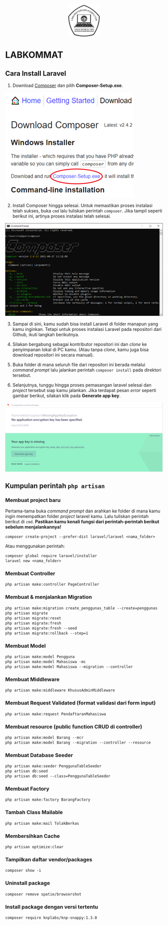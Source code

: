 <p align="center"><a href="#" target="_blank"><img src="https://raw.githubusercontent.com/Mohpoe/Danus/master/public/assets/images/logo.png" width="100"></a></p>

# LABKOMMAT

## Cara Install Laravel

1. Download [Composer](https://getcomposer.org/download/) dan pilih **Composer-Setup.exe**.

<img src="https://raw.githubusercontent.com/Mohpoe/dokumentasi/master/danus/composer-download.png">

2. Install Composer hingga selesai. Untuk memastikan proses instalasi telah sukses, buka `cmd` lalu tuliskan perintah `compsoer`. Jika tampil seperti berikut ini, artinya proses instalasi telah selesai.

<img src="https://raw.githubusercontent.com/Mohpoe/dokumentasi/master/danus/composer-test.png">

3. Sampai di sini, kamu sudah bisa install Laravel di folder manapun yang kamu inginkan. Tetapi untuk proses instalasi Laravel pada repositori dari Github, ikuti langkah berikutnya.

4. Silakan bergabung sebagai kontributor repositori ini dan *clone* ke penyimpanan lokal di PC kamu. (Atau tanpa *clone*, kamu juga bisa download repositori ini secara manual).

5. Buka folder di mana seluruh file dari repositori ini berada melalui *command prompt* lalu jalankan perintah `composer install` pada direktori tersebut.

6. Selanjutnya, tunggu hingga proses pemasangan laravel selesai dan *project* tersebut siap kamu jalankan. Jika terdapat pesan *error* seperti gambar berikut, silakan klik pada **Generate app key**.

<img src="https://raw.githubusercontent.com/Mohpoe/dokumentasi/master/danus/IJ3ai.png">

## Kumpulan perintah `php artisan`

### Membuat project baru

Pertama-tama buka *command prompt* dan arahkan ke folder di mana kamu ingin menempatkan folder *project* laravel kamu. Lalu tuliskan perintah berikut di `cmd`. **Pastikan kamu kenali fungsi dari perintah-perintah berikut sebelum menjalankannya!**

```
composer create-project --prefer-dist laravel/laravel <nama_folder>
```

Atau menggunakan perintah:

```
composer global require laravel/installer
laravel new <nama_folder>
```

### Membuat Controller

```
php artisan make:controller PageController
```

### Membuat & menjalankan Migration

```
php artisan make:migration create_penggunas_table --create=penggunas
php artisan migrate
php artisan migrate:reset
php artisan migrate:fresh
php artisan migrate:fresh --seed
php artisan migrate:rollback --step=1
```

### Membuat Model

```
php artisan make:model Pengguna
php artisan make:model Mahasiswa -mc
php artisan make:model Mahasiswa --migration --controller
```

### Membuat Middleware

```
php artisan make:middleware KhususAdminMiddleware
```

### Membuat Request Validated (format validasi dari form input)

```
php artisan make:request PendaftaranMahasiswa
```

### Membuat resource (public function CRUD di controller)

```
php artisan make:model Barang --mcr
php artisan make:model Barang --migration --controller --resource
```

### Membuat Database Seeder

```
php artisan make:seeder PenggunaTableSeeder
php artisan db:seed
php artisan db:seed --class=PenggunaTableSeeder
```

### Membuat Factory

```
php artisan make:factory BarangFactory
```

### Tambah Class Mailable

```
php artisan make:mail TolakBerkas
```

### Membersihkan Cache

```
php artisan optimize:clear
```

### Tampilkan daftar vendor/packages

```
composer show -i
```

### Uninstall package

```
composer remove spatie/browsershot
```

### Install package dengan versi tertentu

```
composer require knplabs/knp-snappy:1.3.0
```
